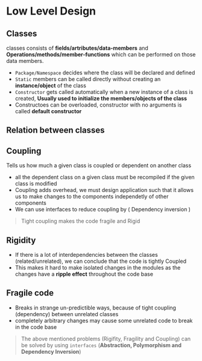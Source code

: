 # Low Level Design

## Classes
classes consists of **fields/artributes/data-members** and **Operations/methods/member-functions** which can be performed on those data members.
- `Package/Namespace` decides where the class will be declared and defined
- `Static` members can be called directly without creating an **instance/object** of the class
- `Constructor` gets called automatically when a new instance of a class is created, **Usually used to initialize the members/objects of the class**
- Constructoes can be overloaded, constructor with no arguments is called **default constructor**

## Relation between classes

## Coupling
Tells us how much a given class is coupled or dependent on another class
- all the dependent class on a given class must be recompiled if the given class is modified
- Coupling adds overhead, we must design application such that it allows us to make changes to the components independetly of other components
- We can use interfaces to reduce coupling by ( Dependency inversion )

> Tight coupling makes the code fragile and Rigid

## Rigidity
- If there is a lot of interdependencies between the classes (related/unrelated), we can conclude that the code is tightly Coupled 
- This makes it hard to make isolated changes in the modules as the changes have a **ripple effect** throughout the code base

## Fragile code
- Breaks in strange un-predictible ways, because of tight coupling (dependency) between unrelated classes
- completely arbitrary changes may cause some unrelated code to break in the code base

> The above mentioned problems (Rigifity, Fragility and Coupling) can be solved by using `interfaces` (**Abstraction, Polymorphism and Dependency Inversion**)
